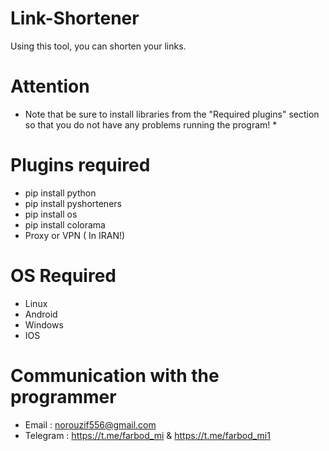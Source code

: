# Link-Shortener
Using this tool, you can shorten your links.

# Attention
* Note that be sure to install libraries from the "Required plugins" section so that you do not have any problems running the program! *

# Plugins required
- pip install python
- pip install pyshorteners
- pip install os
- pip install colorama
- Proxy or VPN ( In IRAN!)

# OS Required
- Linux
- Android
- Windows
- IOS

# Communication with the programmer
- Email : norouzif556@gmail.com
- Telegram : https://t.me/farbod_mi & https://t.me/farbod_mi1

